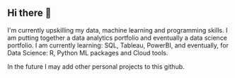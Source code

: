 ## Hi there 👋

I'm currently upskilling my data, machine learning and programming skills.
I am putting together a data analytics portfolio and eventually a data science portfolio.
I am currently learning: SQL, Tableau, PowerBI, 
and eventually, for Data Science: R, Python ML packages and Cloud tools. 

In the future I may add other personal projects to this github. 

<!--
**suandrew14/suandrew14** is a ✨ _special_ ✨ repository because its `README.md` (this file) appears on your GitHub profile.

Here are some ideas to get you started:

- 🔭 I’m currently working on ... 
- 🌱 I’m currently learning ...
- 👯 I’m looking to collaborate on ...
- 🤔 I’m looking for help with ...
- 💬 Ask me about ...
- 📫 How to reach me: ...
- 😄 Pronouns: ...
- ⚡ Fun fact: ...
-->
